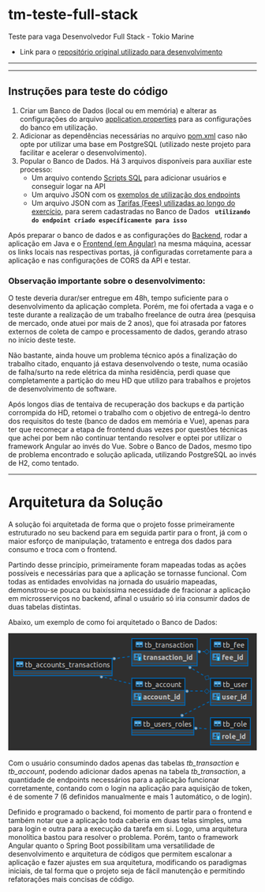 # tm-teste-full-stack
Teste para vaga Desenvolvedor Full Stack - Tokio Marine

* Link para o [repositório original utilizado para desenvolvimento](https://github.com/pedronic/tm-teste-full-stack)
---
---


## Instruções para teste do código
1. Criar um Banco de Dados (local ou em memória) e alterar as configurações do arquivo [application.properties](/backend/src/main/resources/application.properties) para as configurações do banco em utilização.
2. Adicionar as dependências necessárias no arquivo [pom.xml](/backend/pom.xml) caso não opte por utilizar uma base em PostgreSQL (utilizado neste projeto para facilitar e acelerar o desenvolvimento).
3. Popular o Banco de Dados. Há 3 arquivos disponíveis para auxiliar este processo:
    * Um arquivo contendo [Scripts SQL](/db/Script.sql) para adicionar usuários e conseguir logar na API
    * Um arquivo JSON com os [exemplos de utilização dos endpoints](/db/Insomnia_EndPoints.json)
    * Um arquivo JSON com as [Tarifas (Fees) utilizadas ao longo do exercício](/db/Fees.json), para serem cadastradas no Banco de Dados **` utilizando do endpoint criado específicamente para isso`**

Após preparar o banco de dados e as configurações do [Backend](/backend/), rodar a aplicação em Java e o [Frontend (em Angular)](/frontend/frontend/) na mesma máquina, acessar os links locais nas respectivas portas, já configuradas corretamente para a aplicação e nas configurações de CORS da API e testar.


### **Observação importante sobre o desenvolvimento:**
O teste deveria durar/ser entregue em 48h, tempo suficiente para o desenvolvimento da aplicação completa. Porém, me foi ofertada a vaga e o teste durante a realização de um trabalho freelance de outra área (pesquisa de mercado, onde atuei por mais de 2 anos), que foi atrasada por fatores externos de coleta de campo e processamento de dados, gerando atraso no início deste teste.

Não bastante, ainda houve um problema técnico após a finalização do trabalho citado, enquanto já estava desenvolvendo o teste, numa ocasião de falha/surto na rede elétrica da minha residência, perdi quase que completamente a partição do meu HD que utilizo para trabalhos e projetos de desenvolvimento de software. 

Após longos dias de tentaiva de recuperação dos backups e da partição corrompida do HD, retomei o trabalho com o objetivo de entregá-lo dentro dos requisitos do teste (banco de dados em memória e Vue), apenas para ter que recomeçar a etapa de frontend duas vezes por questões técnicas que achei por bem não continuar tentando resolver e optei por utilizar o framework Angular ao invés do Vue. Sobre o Banco de Dados, mesmo tipo de problema encontrado e solução aplicada, utilizando PostgreSQL ao invés de H2, como tentado.

---

# Arquitetura da Solução
A solução foi arquitetada de forma que o projeto fosse primeiramente estruturado no seu backend para em seguida partir para o front, já com o maior esforço de manipulação, tratamento e entrega dos dados para consumo e troca com o frontend.

Partindo desse princípio, primeiramente foram mapeadas todas as ações possíveis e necessárias para que a aplicação se tornasse funcional. Com todas as entidades envolvidas na jornada do usuário mapeadas, demonstrou-se pouca ou baixíssima necessidade de fracionar a aplicação em microsserviços no backend, afinal o usuário só iria consumir dados de duas tabelas distintas.

Abaixo, um exemplo de como foi arquitetado o Banco de Dados:

![Arquitetura do Banco de Dados](/db_arch.png)

Com o usuário consumindo dados apenas das tabelas *tb_transaction* e *tb_account*, podendo adicionar dados apenas na tabela *tb_transaction*, a quantidade de endpoints necessários para a aplicação funcionar corretamente, contando com o login na aplicação para aquisição de token, é de somente 7 (6 definidos manualmente e mais 1 automático, o de login).

Definido e programado o backend, foi momento de partir para o frontend e também notar que a aplicação toda caberia em duas telas simples, uma para login e outra para a execução da tarefa em si. Logo, uma arquitetura monolítica bastou para resolver o problema. Porém, tanto o framework Angular quanto o Spring Boot possibilitam uma versatilidade de desenvolvimento e arquitetura de códigos que permitem escalonar a aplicação e fazer ajustes em sua arquitetura, modificando os paradigmas iniciais, de tal forma que o projeto seja de fácil manutenção e permitindo refatorações mais concisas de código.
